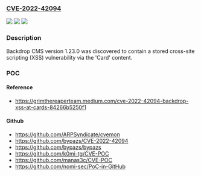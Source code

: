 ### [CVE-2022-42094](https://cve.mitre.org/cgi-bin/cvename.cgi?name=CVE-2022-42094)
![](https://img.shields.io/static/v1?label=Product&message=n%2Fa&color=blue)
![](https://img.shields.io/static/v1?label=Version&message=n%2Fa&color=blue)
![](https://img.shields.io/static/v1?label=Vulnerability&message=n%2Fa&color=brighgreen)

### Description

Backdrop CMS version 1.23.0 was discovered to contain a stored cross-site scripting (XSS) vulnerability via the 'Card' content.

### POC

#### Reference
- https://grimthereaperteam.medium.com/cve-2022-42094-backdrop-xss-at-cards-84266b5250f1

#### Github
- https://github.com/ARPSyndicate/cvemon
- https://github.com/bypazs/CVE-2022-42094
- https://github.com/bypazs/bypazs
- https://github.com/k0mi-tg/CVE-POC
- https://github.com/manas3c/CVE-POC
- https://github.com/nomi-sec/PoC-in-GitHub

